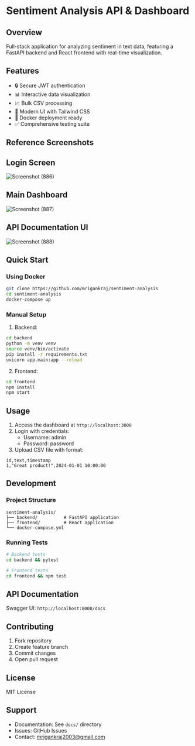 # Sentiment Analysis API & Dashboard

## Overview
Full-stack application for analyzing sentiment in text data, featuring a FastAPI backend and React frontend with real-time visualization.

## Features
- 🔒 Secure JWT authentication
- 📊 Interactive data visualization
- 📈 Bulk CSV processing
- 🎨 Modern UI with Tailwind CSS
- 🐳 Docker deployment ready
- ✅ Comprehensive testing suite

## Reference Screenshots

## Login Screen 
![Screenshot (886)](https://github.com/user-attachments/assets/d4810cf6-9fb8-44ad-b58f-9b846815b47d)
## Main Dashboard
![Screenshot (887)](https://github.com/user-attachments/assets/0754de7e-12f1-431c-a86b-ae71c79ea1bf)
## API Documentation UI
![Screenshot (888)](https://github.com/user-attachments/assets/a58137c6-b6c7-4626-85b8-308fcbfe919c)



## Quick Start

### Using Docker
```bash
git clone https://github.com/mrigankraj/sentiment-analysis
cd sentiment-analysis
docker-compose up
```

### Manual Setup
1. Backend:
```bash
cd backend
python -m venv venv
source venv/bin/activate
pip install -r requirements.txt
uvicorn app.main:app --reload
```

2. Frontend:
```bash
cd frontend
npm install
npm start
```

## Usage

1. Access the dashboard at `http://localhost:3000`
2. Login with credentials:
   - Username: admin
   - Password: password
3. Upload CSV file with format:
```csv
id,text,timestamp
1,"Great product!",2024-01-01 10:00:00
```

## Development

### Project Structure
```
sentiment-analysis/
├── backend/          # FastAPI application
├── frontend/         # React application
└── docker-compose.yml
```

### Running Tests
```bash
# Backend tests
cd backend && pytest

# Frontend tests
cd frontend && npm test
```

## API Documentation
Swagger UI: `http://localhost:8000/docs`

## Contributing
1. Fork repository
2. Create feature branch
3. Commit changes
4. Open pull request

## License
MIT License

## Support
- Documentation: See `docs/` directory
- Issues: GitHub Issues
- Contact: mrigankraj2003@gmail.com

